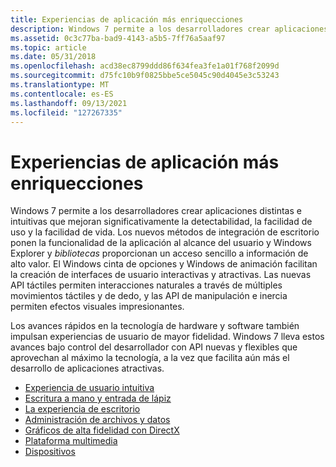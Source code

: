 ```yaml
---
title: Experiencias de aplicación más enriquecciones
description: Windows 7 permite a los desarrolladores crear aplicaciones distintas e intuitivas que mejoran significativamente la detectabilidad, la facilidad de uso y la facilidad de vida.
ms.assetid: 0c3c77ba-bad9-4143-a5b5-7ff76a5aaf97
ms.topic: article
ms.date: 05/31/2018
ms.openlocfilehash: acd38ec8799ddd86f634fea3fe1a01f768f2099d
ms.sourcegitcommit: d75fc10b9f0825bbe5ce5045c90d4045e3c53243
ms.translationtype: MT
ms.contentlocale: es-ES
ms.lasthandoff: 09/13/2021
ms.locfileid: "127267335"
---
```

# <a name="richer-application-experiences"></a>Experiencias de aplicación más enriquecciones

Windows 7 permite a los desarrolladores crear aplicaciones distintas e intuitivas que mejoran significativamente la detectabilidad, la facilidad de uso y la facilidad de vida. Los nuevos métodos de integración de escritorio ponen la funcionalidad de la aplicación al alcance del usuario y Windows Explorer y *bibliotecas* proporcionan un acceso sencillo a información de alto valor. El Windows cinta de opciones y Windows de animación facilitan la creación de interfaces de usuario interactivas y atractivas. Las nuevas API táctiles permiten interacciones naturales a través de múltiples movimientos táctiles y de dedo, y las API de manipulación e inercia permiten efectos visuales impresionantes.

Los avances rápidos en la tecnología de hardware y software también impulsan experiencias de usuario de mayor fidelidad. Windows 7 lleva estos avances bajo control del desarrollador con API nuevas y flexibles que aprovechan al máximo la tecnología, a la vez que facilita aún más el desarrollo de aplicaciones atractivas.

-   [Experiencia de usuario intuitiva](intuitive-user-experience.md)
-   [Escritura a mano y entrada de lápiz](handwriting-and-ink.md)
-   [La experiencia de escritorio](the-desktop-experience.md)
-   [Administración de archivos y datos](managing-files-and-data.md)
-   [Gráficos de alta fidelidad con DirectX](high-fidelity-graphics-with-directx.md)
-   [Plataforma multimedia](media-platform.md)
-   [Dispositivos](devices.md)

 

 




